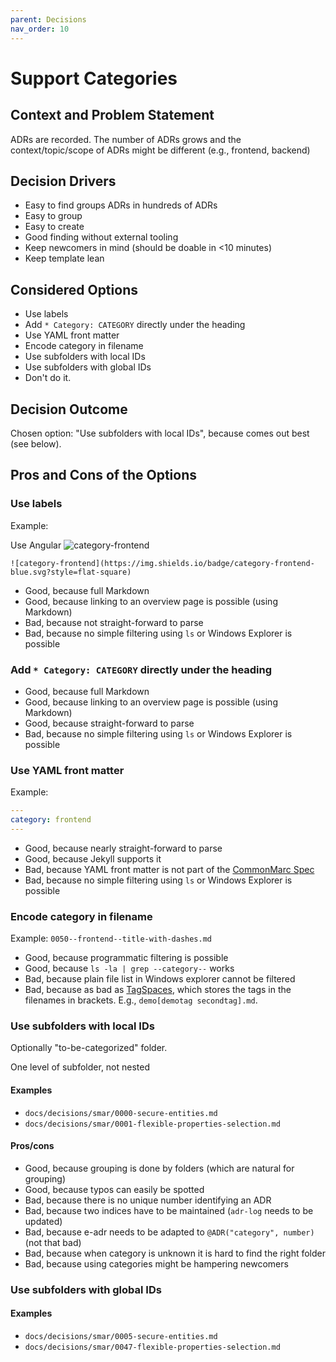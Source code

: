```yaml
---
parent: Decisions
nav_order: 10
---
```

# Support Categories

## Context and Problem Statement

ADRs are recorded. The number of ADRs grows and the context/topic/scope of ADRs might be different (e.g., frontend, backend)

## Decision Drivers

* Easy to find groups ADRs in hundreds of ADRs
* Easy to group
* Easy to create
* Good finding without external tooling
* Keep newcomers in mind (should be doable in <10 minutes)
* Keep template lean

## Considered Options

* Use labels
* Add `* Category: CATEGORY` directly under the heading
* Use YAML front matter
* Encode category in filename
* Use subfolders with local IDs
* Use subfolders with global IDs
* Don't do it.

## Decision Outcome

Chosen option: "Use subfolders with local IDs", because comes out best (see below).

## Pros and Cons of the Options

### Use labels

Example:

Use Angular ![category-frontend](https://img.shields.io/badge/category-frontend-blue.svg?style=flat-square)

`![category-frontend](https://img.shields.io/badge/category-frontend-blue.svg?style=flat-square)`

* Good, because full Markdown
* Good, because linking to an overview page is possible (using Markdown)
* Bad, because not straight-forward to parse
* Bad, because no simple filtering using `ls` or Windows Explorer is possible

### Add `* Category: CATEGORY` directly under the heading

* Good, because full Markdown
* Good, because linking to an overview page is possible (using Markdown)
* Good, because straight-forward to parse
* Bad, because no simple filtering using `ls` or Windows Explorer is possible

### Use YAML front matter

Example:

```yaml
---
category: frontend
---
```

* Good, because nearly straight-forward to parse
* Good, because Jekyll supports it
* Bad, because YAML front matter is not part of the [CommonMarc Spec](http://spec.commonmark.org/)
* Bad, because no simple filtering using `ls` or Windows Explorer is possible

### Encode category in filename

Example: `0050--frontend--title-with-dashes.md`

* Good, because programmatic filtering is possible
* Good, because `ls -la | grep --category--` works
* Bad, because plain file list in Windows explorer cannot be filtered
* Bad, because as bad as [TagSpaces](https://www.tagspaces.org/), which stores the tags in the filenames in brackets. E.g., `demo[demotag secondtag].md`.

### Use subfolders with local IDs

Optionally "to-be-categorized" folder.

One level of subfolder, not nested

#### Examples

* `docs/decisions/smar/0000-secure-entities.md`
* `docs/decisions/smar/0001-flexible-properties-selection.md`

#### Pros/cons

* Good, because grouping is done by folders (which are natural for grouping)
* Good, because typos can easily be spotted
* Bad, because there is no unique number identifying an ADR
* Bad, because two indices have to be maintained (`adr-log` needs to be updated)
* Bad, because e-adr needs to be adapted to `@ADR("category", number)` (not that bad)
* Bad, because when category is unknown it is hard to find the right folder
* Bad, because using categories might be hampering newcomers

### Use subfolders with global IDs

#### Examples

* `docs/decisions/smar/0005-secure-entities.md`
* `docs/decisions/smar/0047-flexible-properties-selection.md`
